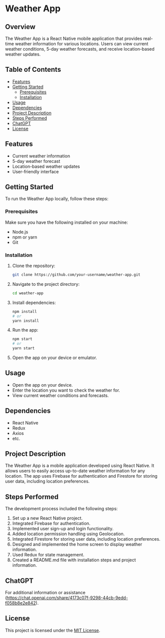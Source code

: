 # Weather App

## Overview

The Weather App is a React Native mobile application that provides real-time weather information for various locations. Users can view current weather conditions, 5-day weather forecasts, and receive location-based weather updates.

## Table of Contents

- [Features](#features)
- [Getting Started](#getting-started)
  - [Prerequisites](#prerequisites)
  - [Installation](#installation)
- [Usage](#usage)
- [Dependencies](#dependencies)
- [Project Description](#project-description)
- [Steps Performed](#steps-performed)
- [ChatGPT](#chatgpt)
- [License](#license)

## Features

- Current weather information
- 5-day weather forecast
- Location-based weather updates
- User-friendly interface

## Getting Started

To run the Weather App locally, follow these steps:

### Prerequisites

Make sure you have the following installed on your machine:

- Node.js
- npm or yarn
- Git

### Installation

1. Clone the repository:
   ```bash
   git clone https://github.com/your-username/weather-app.git
   ```
2. Navigate to the project directory:

   ```bash
   cd weather-app
   ```

3. Install dependencies:

   ```bash
   npm install
   # or
   yarn install
   ```

4. Run the app:

   ```bash
   npm start
   # or
   yarn start
   ```

5. Open the app on your device or emulator.

## Usage

- Open the app on your device.
- Enter the location you want to check the weather for.
- View current weather conditions and forecasts.

## Dependencies

- React Native
- Redux
- Axios
- etc.

## Project Description

The Weather App is a mobile application developed using React Native. It allows users to easily access up-to-date weather information for any location. The app uses Firebase for authentication and Firestore for storing user data, including location preferences.

## Steps Performed

The development process included the following steps:

1. Set up a new React Native project.
2. Integrated Firebase for authentication.
3. Implemented user sign-up and login functionality.
4. Added location permission handling using Geolocation.
5. Integrated Firestore for storing user data, including location preferences.
6. Designed and implemented the home screen to display weather information.
7. Used Redux for state management.
8. Created a README.md file with installation steps and project information.

## ChatGPT

For additional information or assistance (https://chat.openai.com/share/4173c07f-9298-44cb-9edd-f058b8e2e842).

## License

This project is licensed under the [MIT License](LICENSE).

```

```
